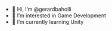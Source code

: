 - 👋 Hi, I’m @gerardbaholli
- 👀 I’m interested in Game Development
- 🌱 I’m currently learning Unity

<!--
- 💞️ I’m looking to collaborate on ...
- 📫 How to reach me ...
-->

<!---
gerardbaholli/gerardbaholli is a ✨ special ✨ repository because its `README.md` (this file) appears on your GitHub profile.
You can click the Preview link to take a look at your changes.
--->
